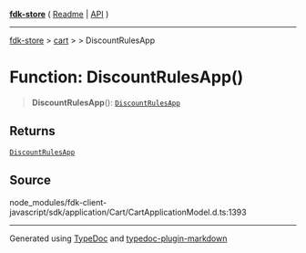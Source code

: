 [**fdk-store**](../../../README.md) ( [Readme](../../../README.md) \| [API](../../../API.md) )

---

[fdk-store](../../../API.md) > [cart](../../README.md) > [<internal>](../README.md) > DiscountRulesApp

# Function: DiscountRulesApp()

> **DiscountRulesApp**(): [`DiscountRulesApp`](../type-aliases/type-alias.DiscountRulesApp.md)

## Returns

[`DiscountRulesApp`](../type-aliases/type-alias.DiscountRulesApp.md)

## Source

node_modules/fdk-client-javascript/sdk/application/Cart/CartApplicationModel.d.ts:1393

---

Generated using [TypeDoc](https://typedoc.org/) and [typedoc-plugin-markdown](https://www.npmjs.com/package/typedoc-plugin-markdown)
